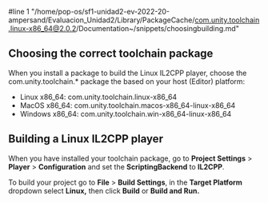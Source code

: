 #line 1 "/home/pop-os/sf1-unidad2-ev-2022-20-ampersand/Evaluacion_Unidad2/Library/PackageCache/com.unity.toolchain.linux-x86_64@2.0.2/Documentation~/snippets/choosingbuilding.md"
## Choosing the correct toolchain package

When you install a package to build the Linux IL2CPP player, choose the com.unity.toolchain.* package the based on your host (Editor) platform:

- Linux x86_64: com.unity.toolchain.linux-x86_64
- MacOS x86_64: com.unity.toolchain.macos-x86_64-linux-x86_64
- Windows x86_64: com.unity.toolchain.win-x86_64-linux-x86_64

## Building a Linux IL2CPP player

When you have installed your toolchain package, go to **Project Settings** &gt; **Player** &gt; **Configuration** and set the **ScriptingBackend** to **IL2CPP**.

To build your project go to **File** &gt; **Build Settings**, in the **Target Platform** dropdown select **Linux,** then click **Build** or **Build and Run.** 
